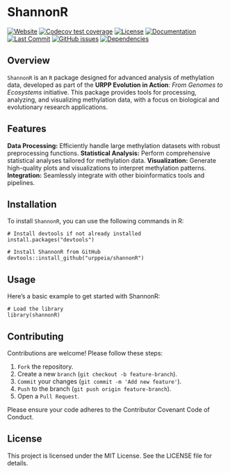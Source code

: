 # ShannonR

[![Website](https://github.com/urppeia/shannonR/actions/workflows/pkgdown.yaml/badge.svg)](https://github.com/urppeia/shannonR/actions/workflows/pkgdown.yaml)
[![Codecov test coverage](https://codecov.io/gh/urppeia/shannonR/branch/main/graph/badge.svg)](https://codecov.io/gh/urppeia/shannonR)
[![License](https://img.shields.io/github/license/urppeia/shannonR)](https://github.com/urppeia/shannonR/blob/main/LICENSE)
[![Documentation](https://img.shields.io/badge/docs-pkgdown-blue.svg)](https://urppeia.github.io/shannonR/)
[![Last Commit](https://img.shields.io/github/last-commit/urppeia/shannonR)](https://github.com/urppeia/shannonR/commits/main)
[![GitHub issues](https://img.shields.io/github/issues/urppeia/shannonR)](https://github.com/urppeia/shannonR/issues)
[![Dependencies](https://img.shields.io/badge/dependencies-analyzed-brightgreen.svg)](https://github.com/urppeia/shannonR/blob/main/DESCRIPTION)

## Overview
`ShannonR` is an `R` package designed for advanced analysis of 
methylation data, developed as part of the **URPP Evolution in Action**: 
_From Genomes to Ecosystems_ initiative. This package provides tools 
for processing, analyzing, and visualizing methylation data, 
with a focus on biological and evolutionary research applications.

## Features

**Data Processing:** Efficiently handle large methylation datasets with
robust preprocessing functions.
**Statistical Analysis:** Perform comprehensive statistical analyses 
tailored for methylation data.
**Visualization:** Generate high-quality plots and visualizations to 
interpret methylation patterns.
**Integration:** Seamlessly integrate with other bioinformatics tools 
and pipelines.

## Installation
To install `ShannonR`, you can use the following commands in R:

```
# Install devtools if not already installed
install.packages("devtools")

# Install ShannonR from GitHub
devtools::install_github("urppeia/shannonR")
```

## Usage
Here’s a basic example to get started with ShannonR:

```
# Load the library
library(shannonR)
```

## Contributing
Contributions are welcome! Please follow these steps:

1. `Fork` the repository.
2. Create a new `branch` (`git checkout -b feature-branch`).
3. `Commit` your changes (`git commit -m 'Add new feature'`).
4. `Push` to the branch (`git push origin feature-branch`).
5. Open a `Pull Request`.

Please ensure your code adheres to the Contributor Covenant Code of Conduct.

## License
This project is licensed under the MIT License. See the LICENSE file for details.
